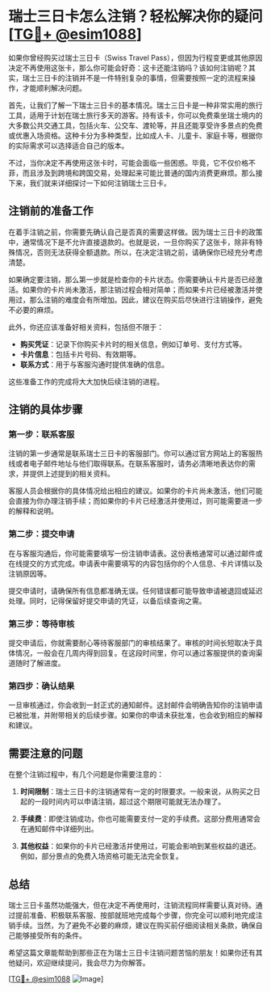 # 瑞士三日卡怎么注销？轻松解决你的疑问[[TG💪+ @esim1088](https://t.me/s/esim1088)]

如果你曾经购买过瑞士三日卡（Swiss Travel Pass），但因为行程变更或其他原因决定不再使用这张卡，那么你可能会好奇：这卡还能注销吗？该如何注销呢？其实，瑞士三日卡的注销并不是一件特别复杂的事情，但需要按照一定的流程来操作，才能顺利解决问题。

首先，让我们了解一下瑞士三日卡的基本情况。瑞士三日卡是一种非常实用的旅行工具，适用于计划在瑞士旅行多天的游客。持有该卡，你可以免费乘坐瑞士境内的大多数公共交通工具，包括火车、公交车、渡轮等，并且还能享受许多景点的免费或优惠入场资格。这种卡分为多种类型，比如成人卡、儿童卡、家庭卡等，根据你的实际需求可以选择适合自己的版本。

不过，当你决定不再使用这张卡时，可能会面临一些困惑。毕竟，它不仅价格不菲，而且涉及到跨境和跨国交易，处理起来可能比普通的国内消费更麻烦。那么接下来，我们就来详细探讨一下如何注销瑞士三日卡。

## 注销前的准备工作

在着手注销之前，你需要先确认自己是否真的需要这样做。因为瑞士三日卡的政策中，通常情况下是不允许直接退款的。也就是说，一旦你购买了这张卡，除非有特殊情况，否则无法获得全额退款。所以，在决定注销之前，请确保你已经充分考虑清楚。

如果确定要注销，那么第一步就是检查你的卡片状态。你需要确认卡片是否已经激活。如果你的卡片尚未激活，那注销过程会相对简单；而如果卡片已经被激活并使用过，那么注销的难度会有所增加。因此，建议在购买后尽快进行注销操作，避免不必要的麻烦。

此外，你还应该准备好相关资料，包括但不限于：

- **购买凭证**：记录下你购买卡片时的相关信息，例如订单号、支付方式等。
- **卡片信息**：包括卡片号码、有效期等。
- **联系方式**：用于与客服沟通时提供准确的信息。

这些准备工作的完成将大大加快后续注销的进程。

## 注销的具体步骤

### 第一步：联系客服

注销的第一步通常是联系瑞士三日卡的客服部门。你可以通过官方网站上的客服热线或者电子邮件地址与他们取得联系。在联系客服时，请务必清晰地表达你的需求，并提供上述提到的相关资料。

客服人员会根据你的具体情况给出相应的建议。如果你的卡片尚未激活，他们可能会直接为你办理注销手续；而如果你的卡片已经激活并使用过，则可能需要进一步的解释和说明。

### 第二步：提交申请

在与客服沟通后，你可能需要填写一份注销申请表。这份表格通常可以通过邮件或在线提交的方式完成。申请表中需要填写的内容包括你的个人信息、卡片详情以及注销原因等。

提交申请时，请确保所有信息都准确无误。任何错误都可能导致申请被退回或延迟处理。同时，记得保留好提交申请的凭证，以备后续查询之需。

### 第三步：等待审核

提交申请后，你就需要耐心等待客服部门的审核结果了。审核的时间长短取决于具体情况，一般会在几周内得到回复。在这段时间里，你可以通过客服提供的查询渠道随时了解进度。

### 第四步：确认结果

一旦审核通过，你会收到一封正式的通知邮件。这封邮件会明确告知你的注销申请已被批准，并附带相关的后续步骤。如果你的申请未获批准，也会收到相应的解释和建议。

## 需要注意的问题

在整个注销过程中，有几个问题是你需要注意的：

1. **时间限制**：瑞士三日卡的注销通常有一定的时限要求。一般来说，从购买之日起的一段时间内可以申请注销，超过这个期限可能就无法办理了。
   
2. **手续费**：即使注销成功，你也可能需要支付一定的手续费。这部分费用通常会在通知邮件中详细列出。

3. **其他权益**：如果你的卡片已经激活并使用过，可能会影响到某些权益的退还。例如，部分景点的免费入场资格可能无法完全恢复。

## 总结

瑞士三日卡虽然功能强大，但在决定不再使用时，注销流程同样需要认真对待。通过提前准备、积极联系客服、按部就班地完成每个步骤，你完全可以顺利地完成注销手续。当然，为了避免不必要的麻烦，建议在购买前仔细阅读相关条款，确保自己能够接受所有的条件。

希望这篇文章能帮助到那些正在为瑞士三日卡注销问题苦恼的朋友！如果你还有其他疑问，欢迎继续提问，我会尽力为你解答。

[[TG💪+ @esim1088](https://t.me/s/esim1088) ![Image](https://i.postimg.cc/4NQfJmqS/Snipaste-2025-05-13-00-14-12.png)]